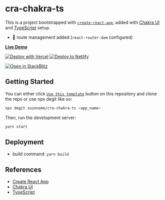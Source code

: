 # cra-chakra-ts

This is a project bootstrapped with [`create-react-app`](https://create-react-app.dev/), added with [Chakra UI](https://chakra-ui.com) and [TypeScript](https://www.typescriptlang.org) setup.

- 🔗 route management added (`react-router-dom` configured)

[**Live Demo**](https://cra-chakra-ts.sznm.dev/)

[![Deploy with Vercel](https://vercel.com/button)](https://vercel.com/import/git?s=https://github.com/sozonome/cra-chakra-ts) [![Deploy to Netlify](https://www.netlify.com/img/deploy/button.svg)](https://app.netlify.com/start/deploy?repository=https://github.com/sozonome/cra-chakra-ts)

[![Open in StackBlitz](https://developer.stackblitz.com/img/open_in_stackblitz.svg)](https://stackblitz.com/github/sozonome/cra-chakra-ts)

## Getting Started

You can either click [`Use this template`](https://github.com/sozonome/cra-chakra-ts/generate) button on this repository and clone the repo or use npx degit like so:

```bash
npx degit sozonome/cra-chakra-ts <app_name>
```

Then, run the development server:

```bash
yarn start
```

## Deployment

- build command: `yarn build`

## References

- [Create React App](https://create-react-app.dev/)
- [Chakra UI](https://chakra-ui.com/)
- [TypeScript](https://www.typescriptlang.org)
